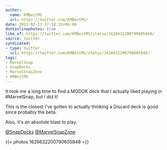 ```yaml
---
author:
  name: KMBestMS
  url: https://twitter.com/KMBestMS/
date: 2023-02-17 17:18:32+00:00
dontinlinephotos: true
like_of: https://twitter.com/KMBestMS/status/1626632200790605848/
source: twitter
syndicated:
- type: twitter
  url: https://twitter.com/KMBestMS/status/1626632200790605848/
tags:
- MarvelSnap
- SnapDecks
- MarvelSnapZone
- KMBestMS
---
```


It took me a long time to find a MODOK deck that I actually liked playing in #MarvelSnap, but I did it!



This is the closest I've gotten to actually thinking a Discard deck is good since probably the beta. 



Also, it's an absolute blast to play.



[@SnapDecks](https://twitter.com/SnapDecks/) [@MarvelSnapZone](https://twitter.com/MarvelSnapZone/) 

{{< photos 1626632200790605848 >}}
